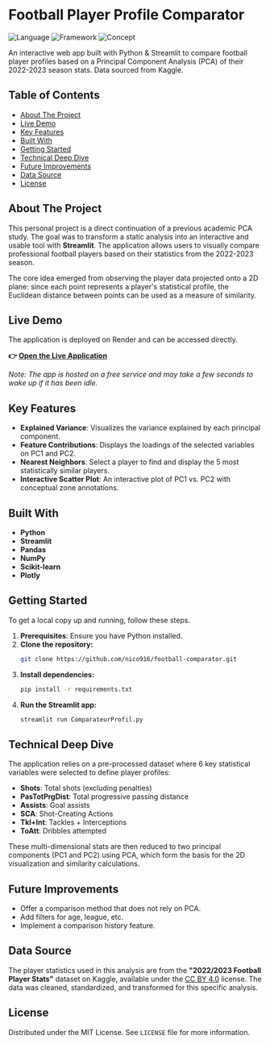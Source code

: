 # Football Player Profile Comparator

![Language](https://img.shields.io/badge/language-Python-3776AB?style=flat-square)
![Framework](https://img.shields.io/badge/framework-Streamlit-FF4B4B?style=flat-square)
![Concept](https://img.shields.io/badge/concept-PCA%20%7C%20Data--Viz-blueviolet?style=flat-square)

An interactive web app built with Python & Streamlit to compare football player profiles based on a Principal Component Analysis (PCA) of their 2022-2023 season stats. Data sourced from Kaggle.

## Table of Contents

- [About The Project](#about-the-project)
- [Live Demo](#live-demo)
- [Key Features](#key-features)
- [Built With](#built-with)
- [Getting Started](#getting-started)
- [Technical Deep Dive](#technical-deep-dive)
- [Future Improvements](#future-improvements)
- [Data Source](#data-source)
- [License](#license)

## About The Project

This personal project is a direct continuation of a previous academic PCA study. The goal was to transform a static analysis into an interactive and usable tool with **Streamlit**. The application allows users to visually compare professional football players based on their statistics from the 2022-2023 season.

The core idea emerged from observing the player data projected onto a 2D plane: since each point represents a player's statistical profile, the Euclidean distance between points can be used as a measure of similarity.

## Live Demo

The application is deployed on Render and can be accessed directly.

**👉 [Open the Live Application](https://comparateur-de-profils.onrender.com)**

*Note: The app is hosted on a free service and may take a few seconds to wake up if it has been idle.*

## Key Features

-   **Explained Variance**: Visualizes the variance explained by each principal component.
-   **Feature Contributions**: Displays the loadings of the selected variables on PC1 and PC2.
-   **Nearest Neighbors**: Select a player to find and display the 5 most statistically similar players.
-   **Interactive Scatter Plot**: An interactive plot of PC1 vs. PC2 with conceptual zone annotations.

## Built With

-   **Python**
-   **Streamlit**
-   **Pandas**
-   **NumPy**
-   **Scikit-learn**
-   **Plotly**

## Getting Started

To get a local copy up and running, follow these steps.

1.  **Prerequisites**: Ensure you have Python installed.
2.  **Clone the repository:**
    ```sh
    git clone https://github.com/nico916/football-comparator.git
    ```
3.  **Install dependencies:**
    ```sh
    pip install -r requirements.txt
    ```
4.  **Run the Streamlit app:**
    ```sh
    streamlit run ComparateurProfil.py
    ```

## Technical Deep Dive

The application relies on a pre-processed dataset where 6 key statistical variables were selected to define player profiles:
-   **Shots**: Total shots (excluding penalties)
-   **PasTotPrgDist**: Total progressive passing distance
-   **Assists**: Goal assists
-   **SCA**: Shot-Creating Actions
-   **Tkl+Int**: Tackles + Interceptions
-   **ToAtt**: Dribbles attempted

These multi-dimensional stats are then reduced to two principal components (PC1 and PC2) using PCA, which form the basis for the 2D visualization and similarity calculations.

## Future Improvements

-   Offer a comparison method that does not rely on PCA.
-   Add filters for age, league, etc.
-   Implement a comparison history feature.

## Data Source

The player statistics used in this analysis are from the **"2022/2023 Football Player Stats"** dataset on Kaggle, available under the [CC BY 4.0](https://creativecommons.org/licenses/by/4.0/) license. The data was cleaned, standardized, and transformed for this specific analysis.

## License

Distributed under the MIT License. See `LICENSE` file for more information.
